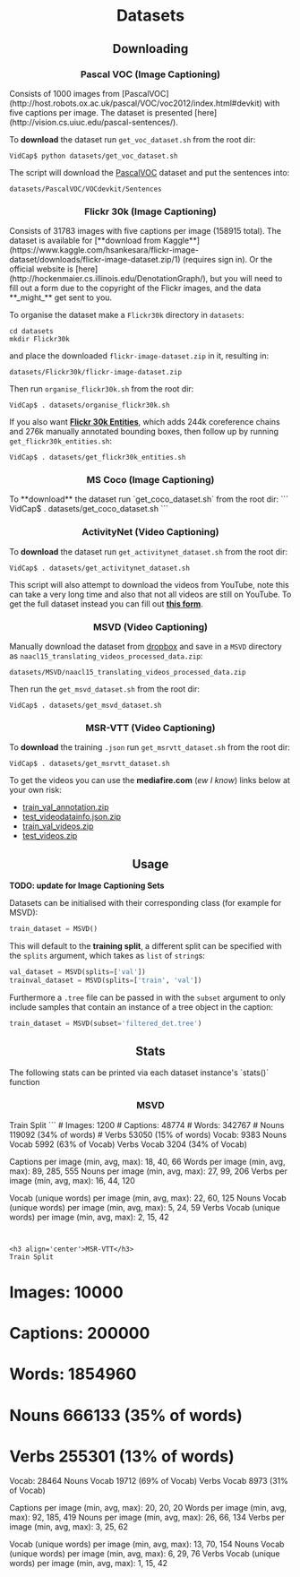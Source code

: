 <h1 align='center'>Datasets</h1>

<h2 align='center'>Downloading</h2>
<h3 align='center'>Pascal VOC (Image Captioning)</h3>
Consists of 1000 images from [PascalVOC](http://host.robots.ox.ac.uk/pascal/VOC/voc2012/index.html#devkit) with five 
captions per image. The dataset is presented [here](http://vision.cs.uiuc.edu/pascal-sentences/).

To **download** the dataset run `get_voc_dataset.sh` from the root dir:
```
VidCap$ python datasets/get_voc_dataset.sh
```

The script will download the [PascalVOC](http://host.robots.ox.ac.uk/pascal/VOC/voc2012/index.html#devkit) dataset and 
put the sentences into:
```
datasets/PascalVOC/VOCdevkit/Sentences
```

<h3 align='center'>Flickr 30k (Image Captioning)</h3>
Consists of 31783 images with five captions per image (158915 total). The dataset is available for [**download from 
Kaggle**](https://www.kaggle.com/hsankesara/flickr-image-dataset/downloads/flickr-image-dataset.zip/1) (requires sign in). 
Or the official website is [here](http://hockenmaier.cs.illinois.edu/DenotationGraph/), but you will need to fill out a 
form due to the copyright of the Flickr images, and the data **_might_** get sent to you.

To organise the dataset make a `Flickr30k` directory in `datasets`:
```
cd datasets
mkdir Flickr30k
```
and place the downloaded `flickr-image-dataset.zip` in it, resulting in:
```commandline
datasets/Flickr30k/flickr-image-dataset.zip
```

Then run `organise_flickr30k.sh` from the root dir:
```
VidCap$ . datasets/organise_flickr30k.sh
```

If you also want [**Flickr 30k Entities**](https://github.com/BryanPlummer/flickr30k_entities), which adds 244k 
coreference chains and 276k manually annotated bounding boxes, then follow up by running `get_flickr30k_entities.sh`:
```
VidCap$ . datasets/get_flickr30k_entities.sh
```

<h3 align='center'>MS Coco (Image Captioning)</h3>
To **download** the dataset run `get_coco_dataset.sh` from the root dir:
```
VidCap$ . datasets/get_coco_dataset.sh
```

<h3 align='center'>ActivityNet (Video Captioning)</h3>

To **download** the dataset run `get_activitynet_dataset.sh` from the root dir:
```
VidCap$ . datasets/get_activitynet_dataset.sh
```
This script will also attempt to download the videos from YouTube, note this can take a very long time and also that not
 all videos are still on YouTube. To get the full dataset instead you can fill out [**this form**](https://docs.google.com/forms/d/e/1FAIpQLSeKaFq9ZfcmZ7W0B0PbEhfbTHY41GeEgwsa7WobJgGUhn4DTQ/viewform).
 
<h3 align='center'>MSVD (Video Captioning)</h3>

Manually download the dataset from [dropbox](https://www.dropbox.com/sh/4ecwl7zdha60xqo/AAC_TAsR7SkEYhkSdAFKcBlMa?dl=0)
 and save in a `MSVD` directory as `naacl15_translating_videos_processed_data.zip`:
```
datasets/MSVD/naacl15_translating_videos_processed_data.zip
```
Then run the `get_msvd_dataset.sh` from the root dir:
```
VidCap$ . datasets/get_msvd_dataset.sh
```

<h3 align='center'>MSR-VTT (Video Captioning)</h3>
 
To **download** the training `.json` run `get_msrvtt_dataset.sh` from the root dir:
```
VidCap$ . datasets/get_msrvtt_dataset.sh
```

To get the videos you can use the **mediafire.com** (*ew I know*) links below at your own risk:
- [train_val_annotation.zip](http://download1515.mediafire.com/t1cfuz3q7tdg/s88kuv5kqywpyym/train_val_annotation.zip)
- [test_videodatainfo.json.zip](http://download847.mediafire.com/egekeag8fowg/wvw68y9wmo3iw80/test_videodatainfo.json.zip)
- [train_val_videos.zip](http://download1079.mediafire.com/2xemo9i5s5jg/x3rrbe4hwp04e6w/train_val_videos.zip)
- [test_videos.zip](http://download876.mediafire.com/yf43j27femyg/czh8sezbo9s4692/test_videos.zip)

<h2 align='center'>Usage</h2>
<b>TODO: update for Image Captioning Sets</b>

Datasets can be initialised with their corresponding class (for example for MSVD):
```python
train_dataset = MSVD()
```

This will default to the <b>training split</b>, a different split can be specified with the `splits` argument, which takes as `list` of `string`s:
```python
val_dataset = MSVD(splits=['val'])
trainval_dataset = MSVD(splits=['train', 'val'])
```

Furthermore a `.tree` file can be passed in with the `subset` argument to only include samples that contain an instance of a tree object in the caption:
```python
train_dataset = MSVD(subset='filtered_det.tree')
```

<h2 align='center'>Stats</h2>
The following stats can be printed via each dataset instance's `stats()` function

<h3 align='center'>MSVD</h3>
Train Split
```
# Images: 1200
# Captions: 48774
# Words: 342767
# Nouns 119092 (34% of words)
# Verbs 53050 (15% of words)
Vocab: 9383
Nouns Vocab 5992 (63% of Vocab)
Verbs Vocab 3204 (34% of Vocab)

Captions per image (min, avg, max): 18, 40, 66
Words per image (min, avg, max): 89, 285, 555
Nouns per image (min, avg, max): 27, 99, 206
Verbs per image (min, avg, max): 16, 44, 120

Vocab (unique words) per image (min, avg, max): 22, 60, 125
Nouns Vocab (unique words) per image (min, avg, max): 5, 24, 59
Verbs Vocab (unique words) per image (min, avg, max): 2, 15, 42
```


<h3 align='center'>MSR-VTT</h3>
Train Split
```
# Images: 10000
# Captions: 200000
# Words: 1854960
# Nouns 666133 (35% of words)
# Verbs 255301 (13% of words)
Vocab: 28464
Nouns Vocab 19712 (69% of Vocab)
Verbs Vocab 8973 (31% of Vocab)

Captions per image (min, avg, max): 20, 20, 20
Words per image (min, avg, max): 92, 185, 419
Nouns per image (min, avg, max): 26, 66, 134
Verbs per image (min, avg, max): 3, 25, 62

Vocab (unique words) per image (min, avg, max): 13, 70, 154
Nouns Vocab (unique words) per image (min, avg, max): 6, 29, 76
Verbs Vocab (unique words) per image (min, avg, max): 1, 15, 42
```
